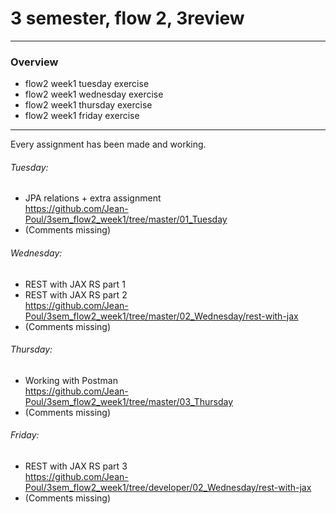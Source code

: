 # 3 semester, flow 2, 3review
-------------------------------------------------------------------------------------------------
### Overview
  - flow2 week1 tuesday exercise
  - flow2 week1 wednesday exercise
  - flow2 week1 thursday exercise
  - flow2 week1 friday exercise
-------------------------------------------------------------------------------------------------

Every assignment has been made and working. 

###### Tuesday: 
- JPA relations + extra assignment <br/>
https://github.com/Jean-Poul/3sem_flow2_week1/tree/master/01_Tuesday
- (Comments missing)

###### Wednesday: 
- REST with JAX RS part 1
- REST with JAX RS part 2 <br/>
https://github.com/Jean-Poul/3sem_flow2_week1/tree/master/02_Wednesday/rest-with-jax
- (Comments missing)

###### Thursday: 
- Working with Postman <br/>
https://github.com/Jean-Poul/3sem_flow2_week1/tree/master/03_Thursday
- (Comments missing)

###### Friday: 
- REST with JAX RS part 3 <br/>
https://github.com/Jean-Poul/3sem_flow2_week1/tree/developer/02_Wednesday/rest-with-jax
- (Comments missing)
